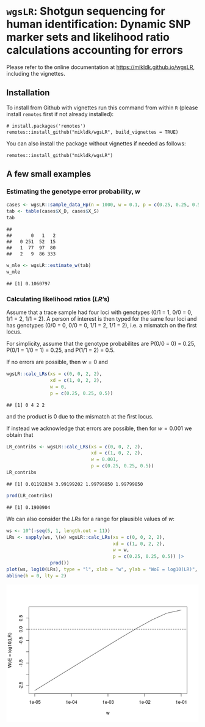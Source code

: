 
# `wgsLR`: Shotgun sequencing for human identification: Dynamic SNP marker sets and likelihood ratio calculations accounting for errors

Please refer to the online documentation at
<https://mikldk.github.io/wgsLR>, including the vignettes.

## Installation

To install from Github with vignettes run this command from within `R`
(please install `remotes` first if not already installed):

    # install.packages('remotes')
    remotes::install_github("mikldk/wgsLR", build_vignettes = TRUE)

You can also install the package without vignettes if needed as follows:

    remotes::install_github("mikldk/wgsLR")

## A few small examples

### Estimating the genotype error probability, $w$

``` r
cases <- wgsLR::sample_data_Hp(n = 1000, w = 0.1, p = c(0.25, 0.25, 0.5))
tab <- table(cases$X_D, cases$X_S)
tab
```

    ##    
    ##       0   1   2
    ##   0 251  52  15
    ##   1  77  97  80
    ##   2   9  86 333

``` r
w_mle <- wgsLR::estimate_w(tab)
w_mle
```

    ## [1] 0.1060797

### Calculating likelihood ratios ($LR$’s)

Assume that a trace sample had four loci with genotypes (0/1 = 1, 0/0 =
0, 1/1 = 2, 1/1 = 2). A person of interest is then typed for the same
four loci and has genotypes (0/0 = 0, 0/0 = 0, 1/1 = 2, 1/1 = 2), i.e. a
mismatch on the first locus.

For simplicity, assume that the genotype probabilites are P(0/0 = 0) =
0.25, P(0/1 = 1/0 = 1) = 0.25, and P(1/1 = 2) = 0.5.

If no errors are possible, then $w=0$ and

``` r
wgsLR::calc_LRs(xs = c(0, 0, 2, 2), 
                xd = c(1, 0, 2, 2), 
                w = 0, 
                p = c(0.25, 0.25, 0.5))
```

    ## [1] 0 4 2 2

and the product is 0 due to the mismatch at the first locus.

If instead we acknowledge that errors are possible, then for $w = 0.001$
we obtain that

``` r
LR_contribs <- wgsLR::calc_LRs(xs = c(0, 0, 2, 2), 
                               xd = c(1, 0, 2, 2), 
                               w = 0.001, 
                               p = c(0.25, 0.25, 0.5))
LR_contribs
```

    ## [1] 0.01192834 3.99199202 1.99799850 1.99799850

``` r
prod(LR_contribs)
```

    ## [1] 0.1900904

We can also consider the $LR$s for a range for plausible values of $w$:

``` r
ws <- 10^(-seq(5, 1, length.out = 11))
LRs <- sapply(ws, \(w) wgsLR::calc_LRs(xs = c(0, 0, 2, 2), 
                                       xd = c(1, 0, 2, 2), 
                                       w = w, 
                                       p = c(0.25, 0.25, 0.5)) |> 
                prod())
plot(ws, log10(LRs), type = "l", xlab = "w", ylab = "WoE = log10(LR)", log = "x")
abline(h = 0, lty = 2)
```

![](README_files/figure-gfm/unnamed-chunk-4-1.png)<!-- -->
